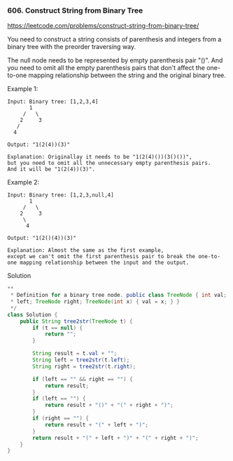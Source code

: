 ### 606. Construct String from Binary Tree

https://leetcode.com/problems/construct-string-from-binary-tree/

You need to construct a string consists of parenthesis and integers from a binary tree with the preorder traversing way.

The null node needs to be represented by empty parenthesis pair "()". And you need to omit all the empty parenthesis pairs that don't affect the one-to-one mapping relationship between the string and the original binary tree.

Example 1:
```
Input: Binary tree: [1,2,3,4]
       1
     /   \
    2     3
   /    
  4     

Output: "1(2(4))(3)"

Explanation: Originallay it needs to be "1(2(4)())(3()())", 
but you need to omit all the unnecessary empty parenthesis pairs. 
And it will be "1(2(4))(3)".
```
Example 2:
```
Input: Binary tree: [1,2,3,null,4]
       1
     /   \
    2     3
     \  
      4 

Output: "1(2()(4))(3)"

Explanation: Almost the same as the first example, 
except we can't omit the first parenthesis pair to break the one-to-one mapping relationship between the input and the output.
```

Solution

```java
**
 * Definition for a binary tree node. public class TreeNode { int val; TreeNode
 * left; TreeNode right; TreeNode(int x) { val = x; } }
 */
class Solution {
    public String tree2str(TreeNode t) {
        if (t == null) {
            return "";
        }

        String result = t.val + "";
        String left = tree2str(t.left);
        String right = tree2str(t.right);

        if (left == "" && right == "") {
            return result;
        }
        if (left == "") {
            return result + "()" + "(" + right + ")";
        }
        if (right == "") {
            return result + "(" + left + ")";
        }
        return result + "(" + left + ")" + "(" + right + ")";
    }
}
```